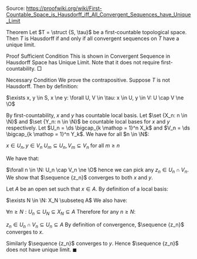 # 

Source: https://proofwiki.org/wiki/First-Countable_Space_is_Hausdorff_iff_All_Convergent_Sequences_have_Unique_Limit



Theorem
Let $T = \struct {S, \tau}$ be a first-countable topological space.
Then $T$ is Hausdorff if and only if all convergent sequences on $T$ have a unique limit.


Proof
Sufficient Condition
This is shown in Convergent Sequence in Hausdorff Space has Unique Limit.
Note that it does not require first-countability.
$\Box$


Necessary Condition
We prove the contrapositive.
Suppose $T$ is not Hausdorff.
Then by definition:

$\exists x, y \in S, x \ne y: \forall U, V \in \tau: x \in U, y \in V: U \cap V \ne \O$

By first-countability, $x$ and $y$ has countable local basis.
Let $\set {X_n: n \in \N}$ and $\set {Y_n: n \in \N}$ be countable local bases for $x$ and $y$ respectively.
Let $U_n = \ds \bigcap_{k \mathop = 1}^n X_k$ and $V_n = \ds \bigcap_{k \mathop = 1}^n Y_k$.
We have for all $n \in \N$:

$x \in U_n, y \in V_n$
$U_m \subseteq U_n, V_m \subseteq V_n$ for all $m \ge n$

We have that:

$\forall n \in \N: U_n \cap V_n \ne \O$
hence we can pick any $z_n \in U_n \cap V_n$.
We show that $\sequence {z_n}$ converges to both $x$ and $y$.

Let $A$ be an open set such that $x \in A$.
By definition of a local basis:

$\exists N \in \N: X_N \subseteq A$
We also have:

$\forall n \ge N: U_n \subseteq U_N \subseteq X_N \subseteq A$
Therefore for any $n \ge N$:

$z_n \in U_n \cap V_n \subseteq U_n \subseteq A$
By definition of convergence, $\sequence {z_n}$ converges to $x$.

Similarly $\sequence {z_n}$ converges to $y$.
Hence $\sequence {z_n}$ does not have unique limit.
$\blacksquare$





